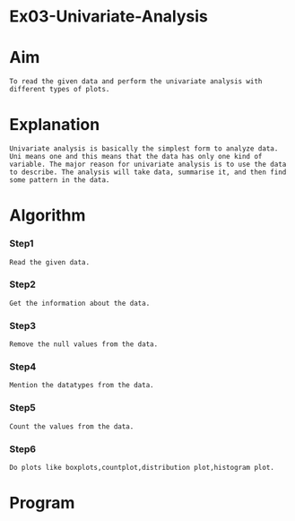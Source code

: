 # Ex03-Univariate-Analysis

# Aim
    To read the given data and perform the univariate analysis with different types of plots.
 
# Explanation
    Univariate analysis is basically the simplest form to analyze data. Uni means one and this means that the data has only one kind of variable. The major reason for univariate analysis is to use the data to describe. The analysis will take data, summarise it, and then find some pattern in the data.
    
# Algorithm

### Step1
    Read the given data.
    
### Step2
    Get the information about the data.
    
### Step3
    Remove the null values from the data.

### Step4
    Mention the datatypes from the data.
    
### Step5
    Count the values from the data.
    
### Step6
    Do plots like boxplots,countplot,distribution plot,histogram plot.
    
# Program
    
